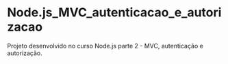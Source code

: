 # Node.js_MVC_autenticacao_e_autorizacao
Projeto desenvolvido no curso Node.js parte 2 - MVC, autenticação e autorização.
